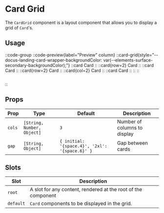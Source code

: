 # Card Grid

The `CardGrid` component is a layout component that allows you to display a grid of `Card`'s.

## Usage

::code-group
  ::code-preview{label="Preview" column}
    ::card-grid{style="--docus-landing-card-wrapper-backgroundColor: var(--elements-surface-secondary-backgroundColor);"}
      ::card
      Card
      ::
      ::card{row=2}
      Card
      ::
      ::card
      Card
      ::
      ::card{row=2}
      Card
      ::
      ::card{col=2}
      Card
      ::
      ::card
      Card
      ::
    ::
  ::
  ```md [MDC]
  ```
::

## Props

| Prop | Type | Default | Description |
|--|--|--|--|
| `cols` | `[String, Number, Object]` | `3` | Number of columns to display |
| `gap` | `[String, Object]` | `{ initial: '{space.4}', '2xl': '{space.6}' }` | Gap between cards |

## Slots

| Slot | Description |
| --- | --- |
| `root` | A slot for any content, rendered at the root of the component |
| `default` | `Card` components to be displayed in the grid. |

